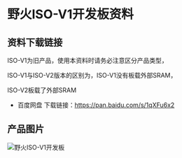 [](【旧】野火ISO-V1开发板资料)

# 野火ISO-V1开发板资料

## 资料下载链接
ISO-V1为旧产品，使用本资料时请务必注意区分产品类型，

ISO-V1与ISO-V2版本的区别为，ISO-V1没有板载外部SRAM，

ISO-V2板载了外部SRAM

* 百度网盘 下载链接：https://pan.baidu.com/s/1qXFu6x2


## 产品图片
![野火ISO-V1开发板](https://raw.githubusercontent.com/wiki/Embdefire/products/images/旧产品/野火ISO-V1开发板.jpg)
